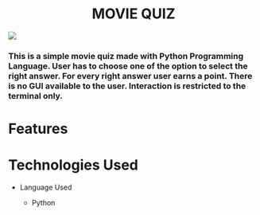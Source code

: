 <h1 align="center">MOVIE QUIZ</h1>

<img src=/workspace/my_quiz/img/movie_quiz.png>

<h3>This is a simple movie quiz made with Python Programming Language. User has to choose one of the option to select the right answer. For every right answer user earns a point. There is no GUI available to the user. Interaction is restricted to the terminal only.<h3>

# Features

# Technologies Used

* Language Used

    * Python


